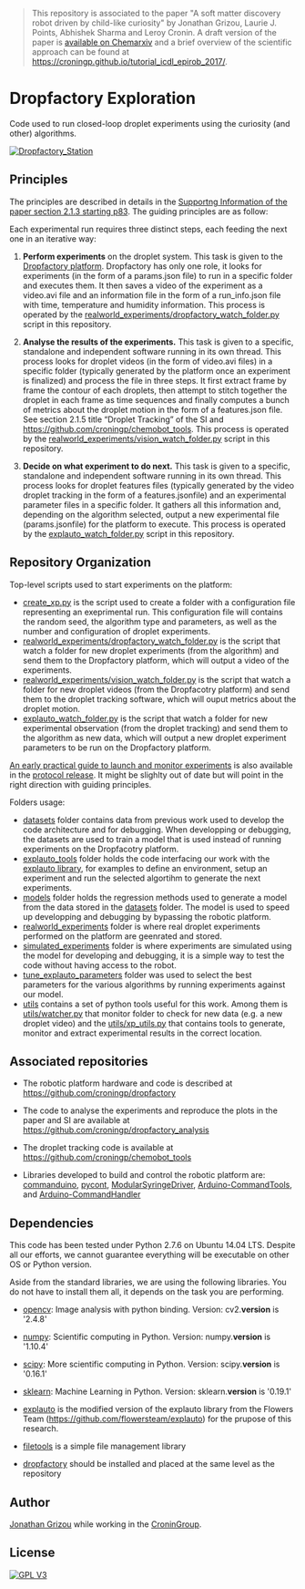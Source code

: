 >This repository is associated to the paper "A soft matter discovery robot driven by child-like curiosity" by Jonathan Grizou, Laurie J. Points, Abhishek Sharma and Leroy Cronin. A draft version of the paper is [available on Chemarxiv](https://chemrxiv.org/articles/A_Closed_Loop_Discovery_Robot_Driven_by_a_Curiosity_Algorithm_Discovers_Proto-Cells_That_Show_Complex_and_Emergent_Behaviours/6958334) and a brief overview of the scientific approach can be found at https://croningp.github.io/tutorial_icdl_epirob_2017/.

# Dropfactory Exploration

Code used to run closed-loop droplet experiments using the curiosity (and other) algorithms.

[![Dropfactory_Station](https://github.com/croningp/dropfactory/raw/master/media/gif/dropfactory_stations_speedup.gif)](https://youtu.be/bY5OoRBJkf0)

## Principles

The principles are described in details in the [Supportng Information of the paper section 2.1.3 starting p83](https://ndownloader.figshare.com/files/12759725). The guiding principles are as follow:

Each experimental run requires three distinct steps, each feeding the next one in an iterative way: 

1. **Perform  experiments** on  the  droplet  system.  This  task  is  given  to  the  [Dropfactory platform](https://github.com/croningp/dropfactory).  Dropfactory  has  only  one  role,  it  looks  for  experiments  (in  the  form  of  a params.json file) to run in a specific folder and executes them. It then saves a video of the experiment as a video.avi file and an information file in the form of a run_info.json file with time, temperature and humidity information. This process is operated by the [realworld_experiments/dropfactory_watch_folder.py](realworld_experiments/dropfactory_watch_folder.py) script in this repository.

2. **Analyse  the  results  of  the  experiments.**  This  task  is  given  to  a specific,  standalone  and  independent  software  running  in  its  own  thread.  This  process  looks  for  droplet videos  (in  the  form  of  video.avi  files)  in  a  specific  folder  (typically  generated  by  the  platform  once  an  experiment  is  finalized)  and  process  the  file  in  three  steps.  It  first  extract frame by frame the contour of each droplets, then attempt to stitch together the droplet in each frame as time sequences and finally computes a bunch of metrics about the droplet motion in the form of a features.json file. See section 2.1.5 title “Droplet Tracking” of the SI and https://github.com/croningp/chemobot_tools. This process is operated by the [realworld_experiments/vision_watch_folder.py](realworld_experiments/vision_watch_folder.py) script in this repository.

3. **Decide on what experiment to do next.**  This task is given to a specific, standalone and independent software running in its own thread. This process looks for droplet features files  (typically  generated  by  the  video  droplet  tracking in  the  form  of  a  features.jsonfile)  and  an  experimental  parameter  files in  a  specific  folder.  It  gathers  all  this  information and, depending on the algorithm selected, output a new experimental file (params.jsonfile) for         the         platform         to         execute. This process is operated by the [explauto_watch_folder.py](explauto_watch_folder.py) script in this repository.

## Repository Organization

Top-level scripts used to start experiments on the platform:
- [create_xp.py](create_xp.py) is the script used to create a folder with a configuration file representing an exeprimental run. This configuration file will contains the random seed, the algorithm type and parameters, as well as the number and configuration of droplet experiments.
- [realworld_experiments/dropfactory_watch_folder.py](realworld_experiments/dropfactory_watch_folder.py) is the script that watch a folder for new droplet experiments (from the algorithm) and send them to the Dropfactory platform, which will output a video of the experiments.
- [realworld_experiments/vision_watch_folder.py](realworld_experiments/vision_watch_folder.py) is the script that watch a folder for new droplet videos (from the Dropfacotry platform) and send them to the droplet tracking software, which will ouput metrics about the droplet motion.
- [explauto_watch_folder.py](explauto_watch_folder.py) is the script that watch a folder for new experimental observation (from the droplet tracking) and send them to the algorithm as new data, which will output a new droplet experiment parameters to be run on the Dropfactory platform.

[An early practical guide to launch and monitor experiments](https://github.com/croningp/dropfactory_exploration/releases/download/protocol/Dropfactory_protocol.pdf) is also available in the [protocol release](https://github.com/croningp/dropfactory_exploration/releases/tag/protocol). It might be slighlty out of date but will point in the right direction with guiding principles.

Folders usage:
- [datasets](datasets) folder contains data from previous work used to develop the code architecture and for debugging. When developping or debugging, the datasets are used to train a model that is used instead of running experiments on the Dropfacotry platform.
- [explauto_tools](explauto_tools) folder holds the code interfacing our work with the [explauto library](https://github.com/flowersteam/explauto), for examples to define an environment, setup an experiment and run the selected algortihm to generate the next experiments.
- [models](models) folder holds the regression methods used to generate a model from the data stored in the [datasets](datasets) folder. The model is used to speed up developping and debugging by bypassing the robotic platform.
- [realworld_experiments](realworld_experiments) folder is where real droplet experiments performed on the platform are geenrated and stored.
- [simulated_experiments](simulated_experiments) folder is where experiments are simulated using the model for developing and debugging, it is a simple way to test the code without having access to the robot.
- [tune_explauto_parameters](tune_explauto_parameters) folder was used to select the best parameters for the various algorithms by running experiments against our model.
- [utils](utils) contains a set of python tools useful for this work. Among them is [utils/watcher.py](utils/watcher.py) that monitor folder to check for new data (e.g. a new droplet video) and the [utils/xp_utils.py](utils/xp_utils.py) that contains tools to generate, monitor and extract experimental results in the correct location.

## Associated repositories

- The robotic platform hardware and code is described at https://github.com/croningp/dropfactory

- The code to analyse the experiments and reproduce the plots in the paper and SI are available at https://github.com/croningp/dropfactory_analysis

- The droplet tracking code is available at https://github.com/croningp/chemobot_tools

- Libraries developed to build and control the robotic platform are: [commanduino](https://github.com/croningp/commanduino), [pycont](https://github.com/croningp/pycont), [ModularSyringeDriver](https://github.com/croningp/ModularSyringeDriver), [Arduino-CommandTools](https://github.com/croningp/Arduino-CommandTools), and [Arduino-CommandHandler](https://github.com/croningp/Arduino-CommandHandler)

## Dependencies

This code has been tested under Python 2.7.6 on Ubuntu 14.04 LTS. Despite all our efforts, we cannot guarantee everything will be executable on other OS or Python version.

Aside from the standard libraries, we are using the following libraries. You do not have to install them all, it depends on the task you are performing.

- [opencv](http://opencv.org/): Image analysis with python binding.
Version: cv2.__version__ is '2.4.8'

- [numpy](http://www.numpy.org/): Scientific computing in Python.
Version: numpy.__version__ is '1.10.4'

- [scipy](http://www.scipy.org/scipylib/index.html): More scientific computing in Python.
Version: scipy.__version__ is '0.16.1'

- [sklearn](http://scikit-learn.org/): Machine Learning in Python.
Version: sklearn.__version__ is '0.19.1'

- [explauto](https://github.com/jgrizou/explauto) is the modified version of the explauto library from the Flowers Team (https://github.com/flowersteam/explauto) for the prupose of this research.

- [filetools](https://github.com/jgrizou/filetools) is a simple file management library

- [dropfactory](https://github.com/croningp/dropfactory) should be installed and placed at the same level as the repository

## Author

[Jonathan Grizou](http://jgrizou.com/) while working in the [CroninGroup](http://www.chem.gla.ac.uk/cronin/).

## License

[![GPL V3](https://www.gnu.org/graphics/gplv3-127x51.png)](https://www.gnu.org/licenses/gpl.html)
